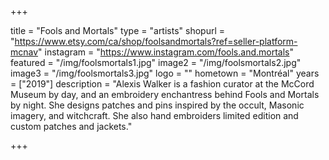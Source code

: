 +++

title = "Fools and Mortals"
type = "artists"
shopurl = "https://www.etsy.com/ca/shop/foolsandmortals?ref=seller-platform-mcnav"
instagram = "https://www.instagram.com/fools.and.mortals"
featured = "/img/foolsmortals1.jpg"
image2 = "/img/foolsmortals2.jpg"
image3 = "/img/foolsmortals3.jpg"
logo = ""
hometown = "Montréal"
years = ["2019"]
description = "Alexis Walker is a fashion curator at the McCord Museum by day, and an embroidery enchantress behind Fools and Mortals by night. She designs patches and pins inspired by the occult, Masonic imagery, and witchcraft. She also hand embroiders limited edition and custom patches and jackets."

+++
